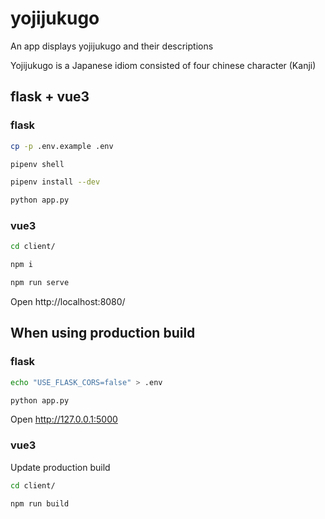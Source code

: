 # yojijukugo
An app displays yojijukugo and their descriptions

Yojijukugo is a Japanese idiom consisted of four chinese character (Kanji)

## flask + vue3

### flask

```bash
cp -p .env.example .env
```

```bash
pipenv shell
```

```bash
pipenv install --dev
```

```bash
python app.py
```

### vue3

```bash
cd client/
```

```bash
npm i
```

```bash
npm run serve
```

Open http://localhost:8080/

## When using production build

### flask

```bash
echo "USE_FLASK_CORS=false" > .env
```

```bash
python app.py
```

Open http://127.0.0.1:5000

### vue3

Update production build

```bash
cd client/
```

```bash
npm run build
```
